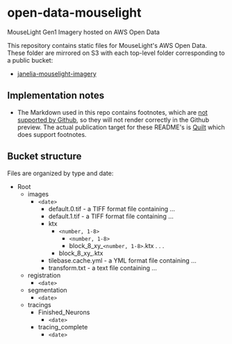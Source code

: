 # open-data-mouselight
MouseLight Gen1 Imagery hosted on AWS Open Data 

This repository contains static files for MouseLight's AWS Open Data. These folder are mirrored on S3 with each top-level folder corresponding to a public bucket:
* [janelia-mouselight-imagery](janelia-mouselight-imagery/README.md)

## Implementation notes

* The Markdown used in this repo contains footnotes, which are [not supported by Github](https://github.com/github/markup/issues/498), so they will not render correctly in the Github preview. The actual publication target for these README's is [Quilt](https://open.quiltdata.com/b/janelia-mouselight-imagery) which does support footnotes. 

## Bucket structure

Files are organized by type and date:

* Root
    * images
        * `<date>`
            * default.0.tif - a TIFF format file containing ...
            * default.1.tif - a TIFF format file containing ...
            * ktx
                * `<number, 1-8>`
                    * `<number, 1-8>`
                    * block_8_xy_`<number, 1-8>`.ktx
                         .
                         .
                         .
                * block_8_xy_.ktx
            * tilebase.cache.yml - a YML format file containing ...
            * transform.txt - a text file containing ...
    * registration
        * `<date>`
    * segmentation
        * `<date>`
    * tracings
        * Finished_Neurons
            * `<date>`
        * tracing_complete
            * `<date>`

